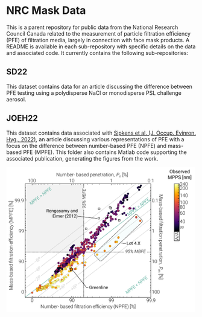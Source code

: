 
# NRC Mask Data

This is a parent repository for public data from the National Research Council Canada related to the measurement of particle filtration efficiency (PFE) of filtration media, largely in connection with face mask products. A README is available in each sub-repository with specific details on the data and associated code. It currently contains the following sub-repositories: 

## SD22

This dataset contains data for an article discussing the difference between PFE testing using a polydisperse NaCl or monodisperse PSL challenge aerosol. 

## JOEH22

This dataset contains data associated with [Sipkens et al. (J. Occup. Evinron. Hyg., 2022)][joeh22], an article discussing various representations of PFE with a focus on the difference between number-based PFE (NPFE) and mass-based PFE (MPFE). This folder also contains Matlab code supporting the associated publication, generating the figures from the work. 

<img src="joeh22/docs/01_npfe_mpfe.jpg/" style="width:500px;">



[joeh22]: https://doi.org/10.1080/15459624.2022.2114596
